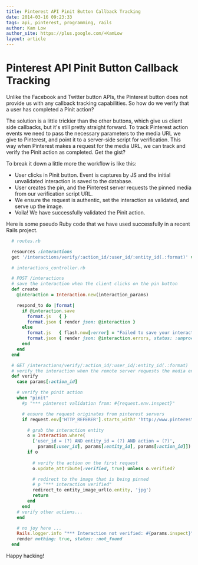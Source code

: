 ```yaml
---
title: Pinterest API Pinit Button Callback Tracking
date: 2014-03-16 09:23:33
tags: api, pinterest, programming, rails
author: Kam Low
author_site: https://plus.google.com/+KamLow
layout: article
---
```

# Pinterest API Pinit Button Callback Tracking

Unlike the Facebook and Twitter button APIs, the Pinterest button does not provide us with any callback tracking capabilities. So how do we verify that a user has completed a Pinit action? 

The solution is a little trickier than the other buttons, which give us client side callbacks, but it's still pretty straight forward. To track Pinterest action events we need to pass the necessary parameters to the media URL we give to Pinterest, and point it to a server-side script for verification. This way when Pinterest makes a request for the media URL, we can track and verify the Pinit action as completed. Get the gist?

To break it down a little more the workflow is like this:
<ul>
  <li>User clicks in Pinit button. Event is captures by JS and the initial unvalidated interaction is saved to the database.</li>
  <li>User creates the pin, and the Pinterest server requests the pinned media from our verification script URL.</li>
  <li>We ensure the request is authentic, set the interaction as validated, and serve up the image.</li>
  <li>Voila! We have successfully validated the Pinit action.</li>
</ul>

Here is some pseudo Ruby code that we have used successfully in a recent Rails project.

~~~ ruby
  # routes.rb

  resources :interactions
  get '/interactions/verify/:action_id/:user_id/:entity_id(.:format)' => 'interactions#verify', :as => :verify_interaction
~~~ 

~~~ ruby
  # interactions_controller.rb

  # POST /interactions
  # save the interaction when the client clicks on the pin button
  def create
    @interaction = Interaction.new(interaction_params)

    respond_to do |format|
      if @interaction.save
        format.js   { }
        format.json { render json: @interaction }
      else
        format.js   { flash.now[:error] = "Failed to save your interaction: #{@interaction.errors.full_messages.join('. ')}" }
        format.json { render json: @interaction.errors, status: :unprocessable_entity }
      end
    end
  end

  # GET /interactions/verify/:action_id/:user_id/:entity_id(.:format)  
  # verify the interaction when the remote server requests the media entity
  def verify
    case params[:action_id]

    # verify the pinit action
    when "pinit"
      #p "*** pinterest validation from: #{request.env.inspect}"

      # ensure the request originates from pinterest servers
      if request.env['HTTP_REFERER'].starts_with? 'http://www.pinterest.com'

        # grab the interaction entity 
        o = Interaction.where(
          ['user_id = (?) AND entity_id = (?) AND action = (?)',
            params[:user_id], params[:entity_id], params[:action_id]]).first	
        if o
          
          # verify the action on the first request
          o.update_attribute(:verified, true) unless o.verified?

          # redirect to the image that is being pinned
          # p "*** interaction verified"
          redirect_to entity_image_url(o.entity, 'jpg')
          return
        end
      end
    # verify other actions...
    end

    # no joy here ...
    Rails.logger.info "*** Interaction not verified: #{params.inspect}"
    render nothing: true, status: :not_found     
  end
~~~ 

Happy hacking!